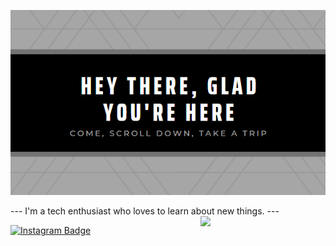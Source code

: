 <p align="center">
  <img src="https://raw.githubusercontent.com/timmydalton/timmydalton/master/Cover.png" />
</p>
---
I'm a tech enthusiast who loves to learn about new things.
---
<img align='right' src='https://media.giphy.com/media/bcKmIWkUMCjVm/giphy.gif' width='200"'>

[![Instagram Badge](https://img.shields.io/badge/-timmydalton-e4405f?style=flat-square&logo=Instagram&logoColor=white&link=https://www.instagram.com/tlml___/)](https://www.instagram.com/tlml___/)
